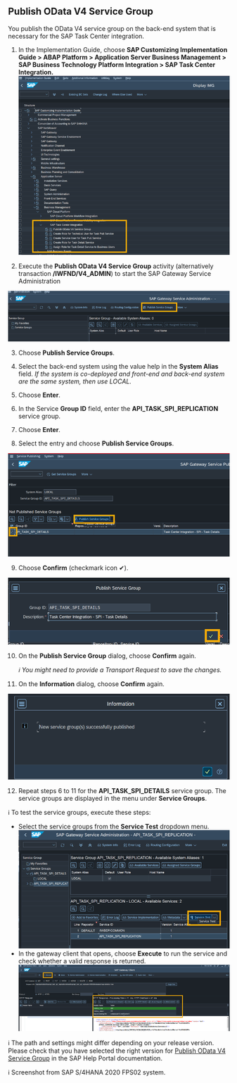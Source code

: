 ## Publish OData V4 Service Group

You publish the OData V4 service group on the back-end system that is necessary for the SAP Task Center integration.

1. In the Implementation Guide, choose **SAP Customizing Implementation Guide > ABAP Platform > Application Server  Business Management > SAP Business Technology Platform Integration > SAP Task Center Integration.** ![IMG acivity Publish OData V4](images/s4h-img-tree.png)

2. Execute the **Publish OData V4 Service Group** activity (alternatively transaction **/IWFND/V4_ADMIN**) to start the SAP Gateway Service Administration

![Publish Service Groups](images/s4h-gateway-service-publish-service.png)

3. Choose **Publish Service Groups**. 

4. Select the back-end system using the value help in the **System Alias** field. *If the system is co-deployed and front-end and back-end system are the same system, then use LOCAL.*

5. Choose **Enter**.


6. In the Service **Group ID** field, enter the **API_TASK_SPI_REPLICATION** service group.

7. Choose **Enter**.


8. Select the entry and choose **Publish Service Groups**.

![Publish Service Group - Step4](images/s4h-gateway-service-publish-service-activation-step1.png)

9. Choose **Confirm** (checkmark icon ✔).

![Publish Service Group - Step5](images/s4h-gateway-service-publish-service-activation-step2.png)

10. On the **Publish Service Group** dialog, choose **Confirm** again.

    *ℹ You might need to provide a Transport Request to save the changes.*

11. On the **Information** dialog, choose **Confirm** again.

![Publish Service Group - Step6](images/s4h-gateway-service-publish-service-activation-step4.png)

12. Repeat steps 6 to 11 for the **API_TASK_SPI_DETAILS** service group. 
The service groups are displayed in the menu under **Service Groups**.


ℹ To test the service groups, execute these steps:
-  Select the service groups from the **Service Test** dropdown menu.  
    ![Test Connection - Step 1](images/s4h-gateway-service-publish-service-test-step1.png)
-  In the gateway client that opens, choose **Execute** to run the service and check whether a valid response is returned.  
    ![Test Connection - Setp 2](images/s4h-gateway-service-publish-service-test-step2.png)


ℹ The path and settings might differ depending on your release version. Please check that you have selected the right version for [Publish OData V4 Service Group](https://help.sap.com/docs/SAP_S4HANA_ON-PREMISE/0f18dddf28764f5b807ecd80549044cc/f188a5ae7723424cabafbf3c80ce0c17.html?version=2021.002) in the SAP Help Portal documentation.

ℹ Screenshot from SAP S/4HANA 2020 FPS02 system.